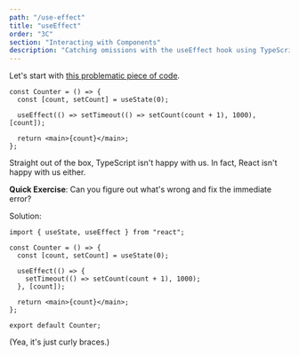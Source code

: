 ```yaml
---
path: "/use-effect"
title: "useEffect"
order: "3C"
section: "Interacting with Components"
description: "Catching omissions with the useEffect hook using TypeScript."
---
```


Let's start with [this problematic piece of code](https://codesandbox.io/s/broken-counter-tiu6u?file=/src/App.tsx).

```tsx
const Counter = () => {
  const [count, setCount] = useState(0);

  useEffect(() => setTimeout(() => setCount(count + 1), 1000), [count]);

  return <main>{count}</main>;
};
```

Straight out of the box, TypeScript isn't happy with us. In fact, React isn't happy with us either.

**Quick Exercise**: Can you figure out what's wrong and fix the immediate error?

Solution:

```tsx
import { useState, useEffect } from "react";

const Counter = () => {
  const [count, setCount] = useState(0);

  useEffect(() => {
    setTimeout(() => setCount(count + 1), 1000);
  }, [count]);

  return <main>{count}</main>;
};

export default Counter;
```

(Yea, it's just curly braces.)
